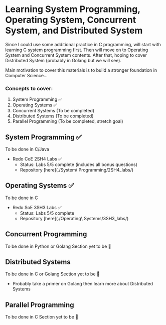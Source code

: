# Learning System Programming, Operating System, Concurrent System, and Distributed System
Since I could use some additional practice in C programming, will start with learning C system programming first. Then will move on to Operating System and Concurrent System contents. After that, hoping to cover Distributed System (probably in Golang but we will see).

Main motivation to cover this materials is to build a stronger foundation in Computer Science...	

### Concepts to cover: 
 1) System Programming ✅
 2) Operating Systems ✅
 3) Concurrent Systems (To be completed)
 4) Distributed Systems (To be completed)
 5) Parallel Programming (To be completed, stretch goal)


## System Programming ✅
To be done in C/Java
<br>
- Redo CoE 2SH4 Labs ✅
    - Status: Labs 5/5 complete (includes all bonus questions)
    - Repository [here](./System\ Programming/2SH4_labs/)

## Operating Systems ✅
To be done in C
<br>
- Redo SoE 3SH3 Labs ✅
    - Status: Labs 5/5 complete
    - Repository [here](./Operating\ Systems/3SH3_labs/)


## Concurrent Programming
To be done in Python or Golang
Section yet to be 🚧

## Distributed Systems
To be done in C or Golang
Section yet to be 🚧
- Probably take a primer on Golang then learn more about Distributed Systems

## Parallel Programming
To be done in C
Section yet to be 🚧



